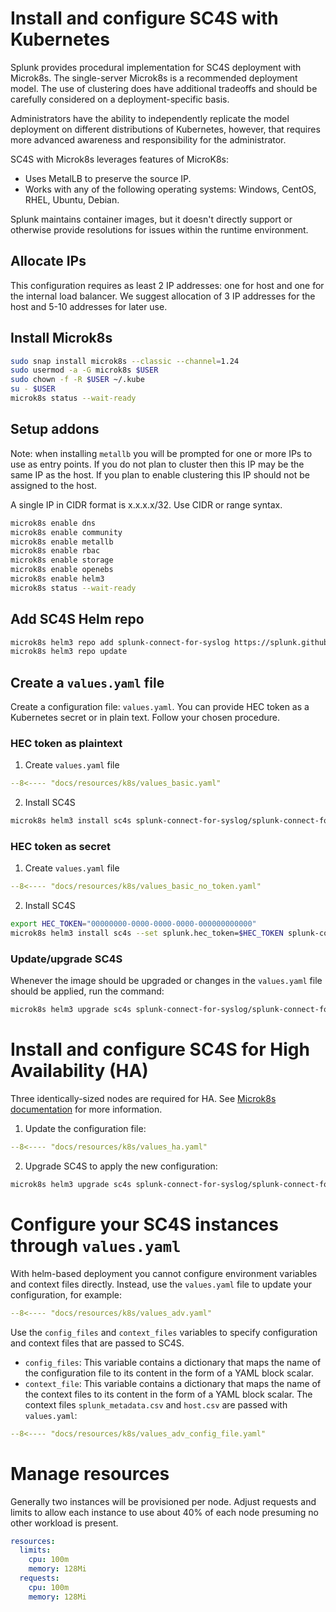 
# Install and configure SC4S with Kubernetes
Splunk provides procedural implementation for SC4S deployment with Microk8s. The single-server Microk8s is a recommended deployment model. The use of clustering does have additional tradeoffs and should be carefully considered on a deployment-specific basis.

Administrators have the ability to independently replicate the model deployment on different distributions of Kubernetes, however, that requires more advanced awareness and responsibility for the administrator.

SC4S with Microk8s leverages features of MicroK8s:
* Uses MetalLB to preserve the source IP.
* Works with any of the following operating systems: Windows, CentOS, RHEL, Ubuntu, Debian.

Splunk maintains container images, but it doesn't directly support or otherwise provide resolutions for issues within the runtime environment.

## Allocate IPs
This configuration requires as least 2 IP addresses: one for host and one for the internal load balancer. 
We suggest allocation of 3 IP addresses for the host and 5-10 addresses for later use.

## Install Microk8s
```bash
sudo snap install microk8s --classic --channel=1.24
sudo usermod -a -G microk8s $USER
sudo chown -f -R $USER ~/.kube
su - $USER
microk8s status --wait-ready
```

## Setup addons
Note: when installing `metallb` you will be prompted for one or more IPs to use as entry points. If you do not plan to cluster then this IP may be the same IP as the host. If you plan to enable clustering this IP should not be assigned to the host.

A single IP in CIDR format is x.x.x.x/32. Use CIDR or range syntax.

```bash
microk8s enable dns 
microk8s enable community
microk8s enable metallb 
microk8s enable rbac 
microk8s enable storage 
microk8s enable openebs 
microk8s enable helm3
microk8s status --wait-ready
```

## Add SC4S Helm repo

```bash
microk8s helm3 repo add splunk-connect-for-syslog https://splunk.github.io/splunk-connect-for-syslog
microk8s helm3 repo update
```

## Create a `values.yaml` file
Create a configuration file: `values.yaml`. You can provide HEC token as a Kubernetes secret or in plain text. Follow your chosen procedure.

### HEC token as plaintext
1. Create `values.yaml` file

```yaml
--8<---- "docs/resources/k8s/values_basic.yaml"
```

2. Install SC4S
```bash
microk8s helm3 install sc4s splunk-connect-for-syslog/splunk-connect-for-syslog -f values.yaml
```

### HEC token as secret
1. Create `values.yaml` file

```yaml
--8<---- "docs/resources/k8s/values_basic_no_token.yaml"
```

2. Install SC4S
```bash
export HEC_TOKEN="00000000-0000-0000-0000-000000000000"
microk8s helm3 install sc4s --set splunk.hec_token=$HEC_TOKEN splunk-connect-for-syslog/splunk-connect-for-syslog -f values.yaml
```

### Update/upgrade SC4S 
Whenever the image should be upgraded or changes in the `values.yaml` file should be applied, run the command:

```bash
microk8s helm3 upgrade sc4s splunk-connect-for-syslog/splunk-connect-for-syslog -f values.yaml
```

# Install and configure SC4S for High Availability (HA)

Three identically-sized nodes are required for HA. See [Microk8s documentation](https://microk8s.io/docs/high-availability) for more information.

1. Update the configuration file:
```yaml
--8<---- "docs/resources/k8s/values_ha.yaml"
```

2. Upgrade SC4S to apply the new configuration:
```bash
microk8s helm3 upgrade sc4s splunk-connect-for-syslog/splunk-connect-for-syslog -f values.yaml
```

# Configure your SC4S instances through `values.yaml`

With helm-based deployment you cannot configure environment variables and 
context files directly. Instead, use the `values.yaml` file to update your configuration, for example:

```yaml
--8<---- "docs/resources/k8s/values_adv.yaml"

```

Use the `config_files` and `context_files` variables to specify configuration and context files that are passed to SC4S.

- `config_files`: This variable contains a dictionary that maps the name of the configuration file to its content in the form of a YAML block scalar.
- `context_file`: This variable contains a dictionary that maps the name of the context files to its content in the form of a YAML block scalar. The context files `splunk_metadata.csv` and `host.csv` are passed with `values.yaml`:
```yaml
--8<---- "docs/resources/k8s/values_adv_config_file.yaml"
```

# Manage resources

Generally two instances will be provisioned per node. Adjust requests and limits to
allow each instance to use about 40% of each node presuming no other workload is present.

```yaml
resources:
  limits:
    cpu: 100m
    memory: 128Mi
  requests:
    cpu: 100m
    memory: 128Mi
```
